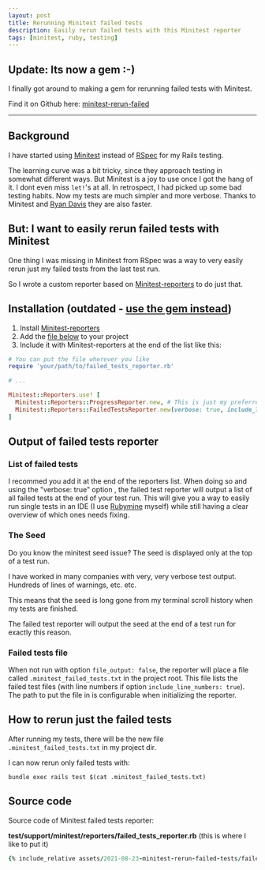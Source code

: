 ```yaml
---
layout: post
title: Rerunning Minitest failed tests
description: Easily rerun failed tests with this Minitest reporter
tags: [minitest, ruby, testing]
---
```


## Update: Its now a gem :-)
I finally got around to making a gem for rerunning failed tests with Minitest. 

Find it on Github here: [minitest-rerun-failed](https://github.com/houen/minitest-rerun-failed)

---

## Background

I have started using [Minitest](https://github.com/seattlerb/minitest) instead of [RSpec](https://github.com/rspec/rspec) for my Rails testing.

The learning curve was a bit tricky, since they approach testing in somewhat different ways. But Minitest is a joy to use once I got the hang of it. I dont even miss `let!`'s at all. In retrospect, I had picked up some bad testing habits. Now my tests are much simpler and more verbose. Thanks to Minitest and [Ryan Davis](https://www.zenspider.com/) they are also faster.

## But: I want to easily rerun failed tests with Minitest

One thing I was missing in Minitest from RSpec was a way to very easily rerun just my failed tests from the last test run. 

So I wrote a custom reporter based on [Minitest-reporters](https://github.com/minitest-reporters/minitest-reporters) to do just that.

## Installation (outdated - [use the gem instead](https://github.com/houen/minitest-rerun-failed))
1. Install [Minitest-reporters](https://github.com/minitest-reporters/minitest-reporters)
1. Add the [file below](#minitest-failed-tests-reporter-code) to your project
1. Include it with Minitest-reporters at the end of the list like this:

```ruby
# You can put the file wherever you like
require 'your/path/to/failed_tests_reporter.rb'

# ...

Minitest::Reporters.use! [
  Minitest::Reporters::ProgressReporter.new, # This is just my preferred reporter. Use the one(s) you like.
  Minitest::Reporters::FailedTestsReporter.new(verbose: true, include_line_numbers: true)
]
```

## Output of failed tests reporter
### List of failed tests
I recommed you add it at the end of the reporters list. When doing so and using the "verbose: true" option , the failed test reporter will output a list of all failed tests at the end of your test run. This will give you a way to easily run single tests in an IDE (I use [Rubymine](https://www.jetbrains.com/ruby/) myself) while still having a clear overview of which ones needs fixing.

### The Seed
Do you know the minitest seed issue? The seed is displayed only at the top of a test run.

I have worked in many companies with very, very verbose test output. Hundreds of lines of warnings, etc. etc. 

This means that the seed is long gone from my terminal scroll history when my tests are finished.

The failed test reporter will output the seed at the end of a test run for exactly this reason.

### Failed tests file
When not run with option `file_output: false`, the reporter will place a file called `.minitest_failed_tests.txt` in the project root. This file lists the failed test files (with line numbers if option `include_line_numbers: true`). The path to put the file in is configurable when initializing the reporter.

## How to rerun just the failed tests
After running my tests, there will be the new file `.minitest_failed_tests.txt` in my project dir.

I can now rerun only failed tests with:

```
bundle exec rails test $(cat .minitest_failed_tests.txt)
```

## Source code
Source code of Minitest failed tests reporter:

**test/support/minitest/reporters/failed_tests_reporter.rb** (this is where I like to put it)

```ruby
{% include_relative assets/2021-08-23-minitest-rerun-failed-tests/failed_tests_reporter.rb %}
```
